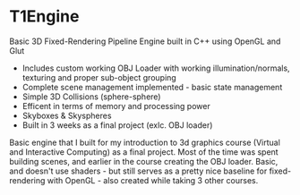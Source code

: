 # T1Engine

Basic 3D Fixed-Rendering Pipeline Engine built in C++ using OpenGL and Glut

- Includes custom working OBJ Loader with working illumination/normals, texturing and proper sub-object grouping
- Complete scene management implemented - basic state management
- Simple 3D Collisions (sphere-sphere)
- Efficent in terms of memory and processing power
- Skyboxes & Skyspheres
- Built in 3 weeks as a final project (exlc. OBJ loader)

Basic engine that I built for my introduction to 3d graphics course (Virtual and Interactive Computing) as a final project. Most of the time was spent building scenes, and earlier in the course creating the OBJ loader. Basic, and doesn't use shaders - but still serves as a pretty nice baseline for fixed-rendering with OpenGL - also created while taking 3 other courses.

